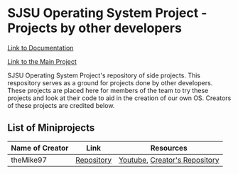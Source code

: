 # SJSU Operating System Project - Projects by other developers

[Link to Documentation](https://docs.google.com/document/d/1oxKF2Op0ycr6g2Da_YqT2-a3mmvXrkOrC8Fc69U4vOY/edit?usp=sharing)

[Link to the Main Project](https://github.com/Swidjaja6/SJSUOperatingSystem/tree/master)

SJSU Operating System Project's repository of side projects. This respository serves as a ground for projects done by other developers. These projects are placed here for members of the team to try these projects and look at their code to aid in the creation of our own OS. Creators of these projects are credited below. 
## List of Miniprojects

| Name of Creator | Link | Resources |
| - | - | - |
| theMike97 | [Repository](https://github.com/Swidjaja6/OpSysWork/tree/master/Mike97) | [Youtube](https://www.youtube.com/playlist?list=PLmlvkUN3-1MNKwINqdCDtTdNDjfBmWcZA), [Creator's Repository](https://github.com/theMike97/OS_Development) | 


